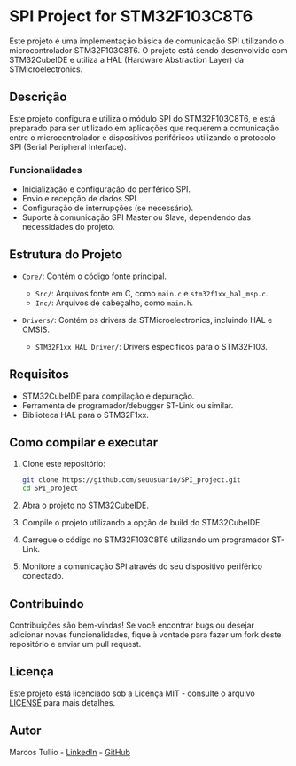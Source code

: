 # SPI Project for STM32F103C8T6

Este projeto é uma implementação básica de comunicação SPI utilizando o microcontrolador STM32F103C8T6. O projeto está sendo desenvolvido com STM32CubeIDE e utiliza a HAL (Hardware Abstraction Layer) da STMicroelectronics.

## Descrição

Este projeto configura e utiliza o módulo SPI do STM32F103C8T6, e está preparado para ser utilizado em aplicações que requerem a comunicação entre o microcontrolador e dispositivos periféricos utilizando o protocolo SPI (Serial Peripheral Interface).

### Funcionalidades
- Inicialização e configuração do periférico SPI.
- Envio e recepção de dados SPI.
- Configuração de interrupções (se necessário).
- Suporte à comunicação SPI Master ou Slave, dependendo das necessidades do projeto.

## Estrutura do Projeto

- `Core/`: Contém o código fonte principal.
  - `Src/`: Arquivos fonte em C, como `main.c` e `stm32f1xx_hal_msp.c`.
  - `Inc/`: Arquivos de cabeçalho, como `main.h`.
  
- `Drivers/`: Contém os drivers da STMicroelectronics, incluindo HAL e CMSIS.
  - `STM32F1xx_HAL_Driver/`: Drivers específicos para o STM32F103.

## Requisitos

- STM32CubeIDE para compilação e depuração.
- Ferramenta de programador/debugger ST-Link ou similar.
- Biblioteca HAL para o STM32F1xx.

## Como compilar e executar

1. Clone este repositório:
    ```bash
    git clone https://github.com/seuusuario/SPI_project.git
    cd SPI_project
    ```

2. Abra o projeto no STM32CubeIDE.

3. Compile o projeto utilizando a opção de build do STM32CubeIDE.

4. Carregue o código no STM32F103C8T6 utilizando um programador ST-Link.

5. Monitore a comunicação SPI através do seu dispositivo periférico conectado.

## Contribuindo

Contribuições são bem-vindas! Se você encontrar bugs ou desejar adicionar novas funcionalidades, fique à vontade para fazer um fork deste repositório e enviar um pull request.

## Licença

Este projeto está licenciado sob a Licença MIT - consulte o arquivo [LICENSE](LICENSE) para mais detalhes.

## Autor

Marcos Tullio - [LinkedIn](https://www.linkedin.com/in/marcos-tullio/) - [GitHub](https://github.com/seuusuario)
